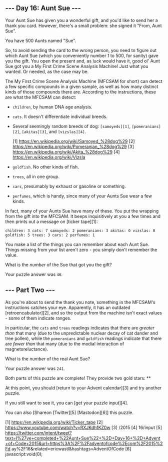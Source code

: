 
## --- Day 16: Aunt Sue ---

Your Aunt Sue has given you a wonderful gift, and you'd like to send her a thank you card. However, there's a small problem: she signed it "From, Aunt Sue".

You have 500 Aunts named "Sue".

So, to avoid sending the card to the wrong person, you need to figure out which Aunt Sue (which you conveniently number 1 to 500, for sanity) gave you the
gift. You open the present and, as luck would have it, good ol' Aunt Sue got you a My First Crime Scene Analysis Machine! Just what you wanted. Or needed,
as the case may be.

The My First Crime Scene Analysis Machine (MFCSAM for short) can detect a few specific compounds in a given sample, as well as how many distinct kinds of
those compounds there are. According to the instructions, these are what the MFCSAM can detect:

* `children`, by human DNA age analysis.
* `cats`. It doesn't differentiate individual breeds.
* Several seemingly random breeds of dog: `[samoyeds][1]`, `[pomeranians][2]`, `[akitas][3]`, and `[vizslas][4]`.
  
  [1] https://en.wikipedia.org/wiki/Samoyed_%28dog%29
  [2] https://en.wikipedia.org/wiki/Pomeranian_%28dog%29
  [3] https://en.wikipedia.org/wiki/Akita_%28dog%29
  [4] https://en.wikipedia.org/wiki/Vizsla
* `goldfish`. No other kinds of fish.
* `trees`, all in one group.
* `cars`, presumably by exhaust or gasoline or something.
* `perfumes`, which is handy, since many of your Aunts Sue wear a few kinds.

In fact, many of your Aunts Sue have many of these. You put the wrapping from the gift into the MFCSAM. It beeps inquisitively at you a few times and then
prints out a message on [ticker tape][1]:

`children: 3
cats: 7
samoyeds: 2
pomeranians: 3
akitas: 0
vizslas: 0
goldfish: 5
trees: 3
cars: 2
perfumes: 1
`

You make a list of the things you can remember about each Aunt Sue. Things missing from your list aren't zero - you simply don't remember the value.

What is the *number* of the Sue that got you the gift?

Your puzzle answer was `40`.

## --- Part Two ---

As you're about to send the thank you note, something in the MFCSAM's instructions catches your eye. Apparently, it has an outdated [retroencabulator][2],
and so the output from the machine isn't exact values - some of them indicate ranges.

In particular, the `cats` and `trees` readings indicates that there are *greater than* that many (due to the unpredictable nuclear decay of cat dander and
tree pollen), while the `pomeranians` and `goldfish` readings indicate that there are *fewer than* that many (due to the modial interaction of
magnetoreluctance).

What is the *number* of the real Aunt Sue?

Your puzzle answer was `241`.

Both parts of this puzzle are complete! They provide two gold stars: **

At this point, you should [return to your Advent calendar][3] and try another puzzle.

If you still want to see it, you can [get your puzzle input][4].

You can also [Shareon [Twitter][5] [Mastodon][6]] this puzzle.

[1] https://en.wikipedia.org/wiki/Ticker_tape
[2] https://www.youtube.com/watch?v=RXJKdh1KZ0w
[3] /2015
[4] 16/input
[5] https://twitter.com/intent/tweet?text=I%27ve+completed+%22Aunt+Sue%22+%2D+Day+16+%2D+Advent+of+Code+2015&url=https%3A%2F%2Fadventofcode%2Ecom%2F2015%2Fd
ay%2F16&related=ericwastl&hashtags=AdventOfCode
[6] javascript:void(0);

